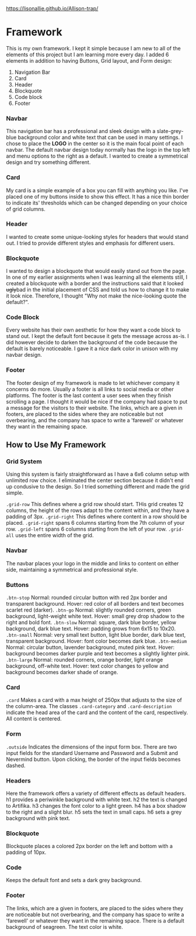 https://lisonallie.github.io/Allison-trap/


# Framework

This is my own framework. I kept it simple because I am new to all of the elements of this project but I am learning more every day. I added 6 elements in addition to having Buttons, Grid layout, and Form design:
1. Navigation Bar
2. Card
3. Header
4. Blockquote
5. Code block
6. Footer

### Navbar

This navigation bar has a professional and sleek design with a slate-grey-blue background color and white text that can be used in many settings. I chose to place the **LOGO** in the center so it is the main focal point of each navbar. The default navbar design today normally has the logo in the top left and menu options to the right as a default. I wanted to create a symmetrical design and try something different.

### Card

My card is a simple example of a box you can fill with anything you like. I've placed one of my buttons inside to show this effect. It has a nice thin border to indicate its' thresholds which can be changed depending on your choice of grid columns.

### Header

I wanted to create some unique-looking styles for headers that would stand out. I tried to provide different styles and emphasis for different users.

### Blockquote

I wanted to design a blockquote that would easily stand out from the page. In one of my earlier assignments when I was learning all the elements still, I created a blockquote with a border and the instructions said that it looked ~~ugly~~bad in the initial placement of CSS and told us how to change it to make it look nice. Therefore, I thought "Why not make the nice-looking quote the default?".

### Code Block

Every website has their own aesthetic for how they want a code block to stand out. I kept the default font because it gets the message across as-is. I did however decide to darken the background of the code because the default is barely noticeable. I gave it a nice dark color in unison with my navbar design.

### Footer

The footer design of my framework is made to let whichever company it concerns do more. Usually a footer is all links to social media or other platforms. The footer is the last content a user sees when they finish scrolling a page. I thought it would be nice if the company had space to put a message for the visitors to their website. The links, which are a given in footers, are placed to the sides where they are noticeable but not overbearing, and the company has space to write a 'farewell' or whatever they want in the remaining space.


## How to Use My Framework

### Grid System

Using this system is fairly straightforward as I have a 6x6 column setup with unlimited row choice. I eliminated the center section because it didn't end up condusive to the design. So I tried something different and made the grid simple.

`.grid-row` This defines where a grid row should start. THis grid creates 12 columns, the height of the rows adapt to the content within, and they have a padding of 3px.
`.grid-right` This defines where content in a row should be placed. `.grid-right` spans 6 columns starting from the 7th column of your row.
`.grid-left` spans 6 columns starting from the left of your row.
`.grid-all` uses the entire width of the grid.

### Navbar

The navbar places your logo in the middle and links to content on either side, maintaining a symmetrical and professional style.

### Buttons

`.btn-stop` Normal: rounded circular button with red 2px border and transparent background. 
Hover: red color of all borders and text becomes scarlet red (darker).
`.btn-go` Normal: slightly rounded corners, green background, light-weight white text. 
Hover: small grey drop shadow to the right and bold font.
`.btn-slow` Normal: square, dark blue border, yellow background, dark blue text. 
Hover: padding grows from 6x15 to 10x20.
`.btn-small` Normal: very small text button, light blue border, dark blue text, transparent background. 
Hover: font color becomes dark blue.
`.btn-medium` Normal: circular button, lavender background, muted pink text. 
Hover: background becomes darker purple and text becomes a slightly lighter pink.
`.btn-large` Normal: rounded corners, orange border, light orange background, off-white text. 
Hover: text color changes to yellow and background becomes darker shade of orange.

### Card

`.card` Makes a card with a max height of 250px that adjusts to the size of the column-area. The classes `.card-category` and `.card-description` indicate the head area of the card and the content of the card, respectively. All content is centered.

### Form

`.outside` Indicates the dimensions of the input form box. There are two input fields for the standard Username and Password and a Submit and Nevermind button. Upon clicking, the border of the input fields becomes dashed.

### Headers

Here the framework offers a variety of different effects as default headers. h1 provides a periwinkle background with white text. h2 the text is changed to Artifika. h3 changes the font color to a light green. h4 has a box shadow to the right and a slight blur. h5 sets the text in small caps. h6 sets a grey background with pink text.

### Blockquote

Blockquote places a colored 2px border on the left and bottom with a padding of 10px.

### Code

Keeps the default font and sets a dark grey background.

### Footer

The links, which are a given in footers, are placed to the sides where they are noticeable but not overbearing, and the company has space to write a 'farewell' or whatever they want in the remaining space. There is a default background of seagreen. The text color is white.
